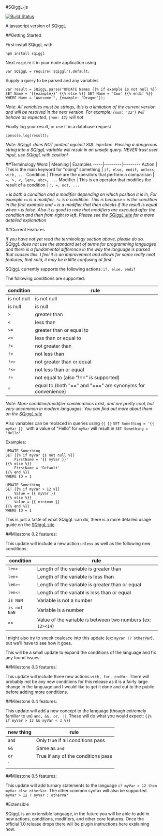 #SQiggL-js 

[![Build Status](https://travis-ci.org/SnareChops/SQiggL-js.svg?branch=master)](https://travis-ci.org/SnareChops/SQiggL-js)

A javascript version of SQiggL

##Getting Started:

First install SQiggL with

```
npm install sqiggl
```

Next `require` it in your node application using

```
var SQiggL = require('sqiggl').default;
```

Supply a query to be parsed and any variables

```
var result = SQiggL.parse("UPDATE Names {{% if example is not null %}} SET Name = '{{example}}' {{% else %}} SET Name = 'Cow' {{% endif %}} WHERE Name = 'Awesome'", {example: 'Dragon'});
```

_Note: All variables must be strings, this is a limitation of the current version and will be resolved in the next version. For example: `{num: '12'}` will behave as expected, `{num: 12}` will not_ 

Finally log your result, or use it in a database request

```
console.log(result);
```

_Note: SQiggL does NOT protect against SQL injection. Passing a dangerous string into a SQiggL variable will result in an unsafe query. NEVER trust user input, use SQiggL with caution!_

##Terminology
Word | Meaning | Examples
-----|---------|---------
Action | This is the main keyword for "doing" something | `if, else, endif, unless, with, ...`
Condition | These are the operators that perform a comparison | `=, >, <, len>, abc>, ...`
Modifier | This is an operator that modifies the result of a condition | `!, =, not, ...`

_`=` is both a condition and a modifier depending on which position it is in, For example `>=` is a modifier, `!=` is a condition. This is because `>` is the condition in the first example and `=` is a modifier that then checks if the result is equal when `>` is false. Also it is good to note that modifiers are executed after the condition and then from right to left. Please see the [SQiggL site](https://snarechops.github.io/SQiggL.io/#/docs/) for a more detailed explanation_

##Current Features 

_If you have not yet read the terminology section above, please do so. SQiggL does not use the standard set of terms for programming languages and there is a fundamental difference in the way the language is parsed that causes this. I feel it is an improvement and allows for some really neat features, that said, it may be a little confusing at first_

SQiggL currently supports the following actions: `if, else, endif`

The following conditions are supported:

condition | rule
---------|-----
is not null | is not null
is null | is null
`>` | greater than
`<` | less than
`>=` | greater than or equal to
`<=` | less than or equal to
`!>` | not greater than
`!<` | not less than
`!>=` | not greater than or equal
`!<=` | not less than or equal
`!=` | not equal to (also "!==" is supported)
`=` | equal to (both "==" and "===" are synonyms for convenience)

_Note: More condition/modifier combinations exist, and are pretty cool, but very uncommon in modern languages. You can find out more about them on the [SQiggL site](https://snarechops.github.io/SQiggL.io/#/docs/)_

Also variables can be replaced in queries using `{{ }}`
```SET Something = '{{ myVar }}'```
with a value of "Hello" for `myVar` will result in
```SET Something = 'Hello'```

Examples: 
```
UPDATE Something 
SET {{% if myVar is not null %}} 
    FirstName = '{{ myVar }}'
{{% else %}}
    FirstName = 'Default' 
{{% end %}}
WHERE ID = 1
```

```
UPDATE Something 
SET {{% if myVar > 12 %}} 
    Value = {{ myVar }} 
{{% else %}}
    Value = {{ minimum }} 
{{% end %}}
WHERE ID = 1
```

This is just a taste of what SQiggL can do, there is a more detailed usage guide on the [SQiggL site](https://snarechops.github.io/SQiggL.io/#/docs/)

##Milestone 0.2 features:

This update will include a new action `unless` as well as the following new conditions:

condition | rule
---------|-----
`len>` | Length of the variable is greater than
`len<` | Length of the variable is less than
`len>=` | Length of the variable is greater than or equal
`len<=` | Length of the variabl is less than or equal
`is NaN` | Variable is not a number
`is not NaN` | Variable is a number
`><` | Value of the variable is between two numbers (ex: `12><14`)

I might also try to sneek coalesce into this update (ex: `myVar ?? otherVar`), but we'll have to see how it goes.

This will be a small update to expand the conditions of the language and fix any found issues.

##Milestone 0.3 features:

This update will include three new actions `with, for, endfor`. There will probably not be any new conditions for this release as it is a fairly large change in the language and I would like to get it done and out to the public before adding more conditions.

##Milestone 0.4 features:

This update will add a new concept to the language (though extremely familiar to us) `and, &&, or, ||`. These will do what you would expect: `{{% if myVar > 12 && myVar < 3 %}}`

new thing | rule
----------|-----
`and` | Only true if all conditions pass
`&&` | Same as `and`
`or` | True if any of the conditions pass
`||` | Same as `or`

##Milestone 0.5 features:

This update will add turnary statements to the language `if myVar > 12 then myVar else otherVar`. The other common syntax will also be supported `myVar > 12 ? myVar : otherVar`

#Extensible

SQiggL is an extensible language, in the future you will be able to add in new actions, conditions, modifiers, and other core features. Once the official 1.0 release drops there will be plugin instructions here explaining how.
